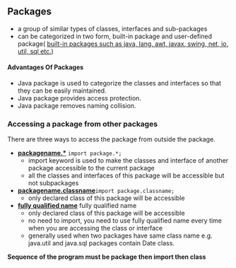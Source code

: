 ## Packages
- a group of similar types of classes, interfaces and sub-packages
- can be categorized in two form, built-in package and user-defined package( [built-in packages such as java, lang, awt, javax, swing, net, io, util, sql etc.](../img/javapackage.png))

#### Advantages Of Packages
- Java package is used to categorize the classes and interfaces so that they can be easily maintained.
- Java package provides access protection.
- Java package removes naming collision.

### Accessing a package from other packages
There are three ways to access the package from outside the package.
- **[packagename.*](../img/package1.png)** `import package.*;`
    - import keyword is used to make the classes and interface of another package accessible to the current package
    - all the classes and interfaces of this package will be accessible but not subpackages
- **[packagename.classname](../img/package2.png)**`import package.classname;`
    - only declared class of this package will be accessible
- **[fully qualified name](../img/package3.png)** fully qualified name
    - only declared class of this package will be accessible
    - no need to import, you need to use fully qualified name every time when you are accessing the class or interface
    - generally used when two packages have same class name e.g. java.util and java.sql packages contain Date class.

**Sequence of the program must be package then import then class**